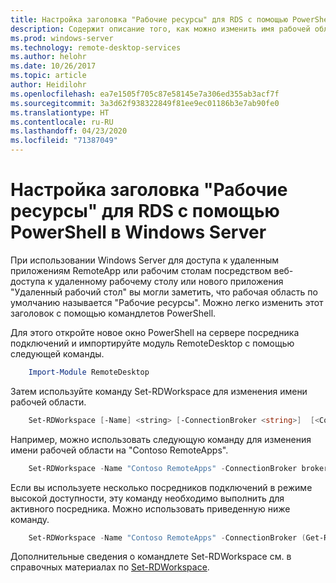 ```yaml
---
title: Настройка заголовка "Рабочие ресурсы" для RDS с помощью PowerShell в Windows Server
description: Содержит описание того, как можно изменить имя рабочей области по умолчанию в Windows Server.
ms.prod: windows-server
ms.technology: remote-desktop-services
ms.author: helohr
ms.date: 10/26/2017
ms.topic: article
author: Heidilohr
ms.openlocfilehash: ea7e1505f705c87e58145e7a306ed355ab3acf7f
ms.sourcegitcommit: 3a3d62f938322849f81ee9ec01186b3e7ab90fe0
ms.translationtype: HT
ms.contentlocale: ru-RU
ms.lasthandoff: 04/23/2020
ms.locfileid: "71387049"
---
```

# <a name="customize-the-rds-title-work-resources-using-powershell-on-windows-server"></a>Настройка заголовка "Рабочие ресурсы" для RDS с помощью PowerShell в Windows Server

При использовании Windows Server для доступа к удаленным приложениям RemoteApp или рабочим столам посредством веб-доступа к удаленному рабочему столу или нового приложения "Удаленный рабочий стол" вы могли заметить, что рабочая область по умолчанию называется "Рабочие ресурсы".  Можно легко изменить этот заголовок с помощью командлетов PowerShell.

Для этого откройте новое окно PowerShell на сервере посредника подключений и импортируйте модуль RemoteDesktop с помощью следующей команды.

```powershell
    Import-Module RemoteDesktop
```

Затем используйте команду Set-RDWorkspace для изменения имени рабочей области.

```powershell
    Set-RDWorkspace [-Name] <string> [-ConnectionBroker <string>]  [<CommonParameters>]
```   

Например, можно использовать следующую команду для изменения имени рабочей области на "Contoso RemoteApps".

```powershell
    Set-RDWorkspace -Name "Contoso RemoteApps" -ConnectionBroker broker01.contoso.com
```

Если вы используете несколько посредников подключений в режиме высокой доступности, эту команду необходимо выполнить для активного посредника. Можно использовать приведенную ниже команду.

```powershell
    Set-RDWorkspace -Name "Contoso RemoteApps" -ConnectionBroker (Get-RDConnectionBrokerHighAvailability).ActiveManagementServer
```

Дополнительные сведения о командлете Set-RDWorkspace см. в справочных материалах по [Set-RDWorkspace](https://docs.microsoft.com/powershell/module/remotedesktop/set-rdworkspace?view=win10-ps).